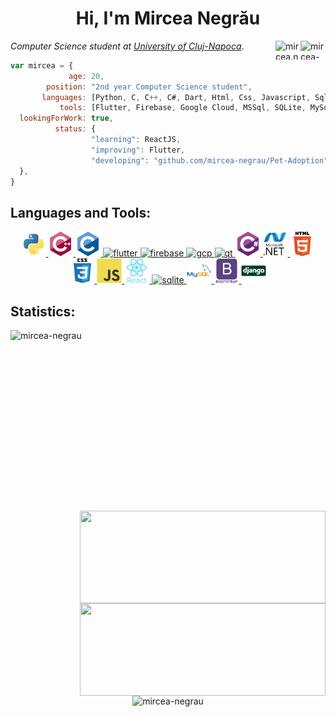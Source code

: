 <h1 align="center">Hi, I'm Mircea Negrău</h1>
<p align="left">
<i>Computer Science student at <a href="https://www.ubbcluj.ro/en/facultati/matematica_informatica">University of Cluj-Napoca</a></i>.<a href="https://linkedin.com/in/mircea-negrau" target="blank"><img align="right" src="https://raw.githubusercontent.com/rahuldkjain/github-profile-readme-generator/master/src/images/icons/Social/linked-in-alt.svg" alt="mircea-negrau" height="30" width="40" /></a>  
<a href="https://fb.com/mircea.ngr/" target="blank"><img align="right" src="https://raw.githubusercontent.com/rahuldkjain/github-profile-readme-generator/master/src/images/icons/Social/facebook.svg" alt="mircea.ngr" height="30" width="40" /></a>
</p>

```javascript
var mircea = {
             age: 20,
        position: "2nd year Computer Science student",
       languages: [Python, C, C++, C#, Dart, Html, Css, Javascript, Sql],
           tools: [Flutter, Firebase, Google Cloud, MSSql, SQLite, MySql, .Net, Bootstrap, Django, React],
  lookingForWork: true,
          status: {
                  "learning": ReactJS,
                  "improving": Flutter,
                  "developing": "github.com/mircea-negrau/Pet-Adoption"
  },
}
```

<h2 align="left">Languages and Tools:</h2>
<p align="center">
    <a href="https://www.python.org" target="_blank"> <img
            src="https://raw.githubusercontent.com/devicons/devicon/master/icons/python/python-original.svg"
            alt="python" width="40" height="40"/>
    </a>
    <a href="https://www.w3schools.com/cpp/" target="_blank"> <img
            src="https://raw.githubusercontent.com/devicons/devicon/master/icons/cplusplus/cplusplus-original.svg"
            alt="cplusplus" width="40" height="40"/>
    </a>
    <a href="https://www.cprogramming.com/" target="_blank"> <img
            src="https://raw.githubusercontent.com/devicons/devicon/master/icons/c/c-original.svg" alt="c" width="40"
            height="40"/>
    </a>
    <a href="https://flutter.dev" target="_blank"> <img
            src="https://www.vectorlogo.zone/logos/flutterio/flutterio-icon.svg" alt="flutter" width="40" height="40"/>
    </a>
    <a href="https://firebase.google.com/" target="_blank"> <img
            src="https://www.vectorlogo.zone/logos/firebase/firebase-icon.svg" alt="firebase" width="40" height="40"/>
    </a>
    <a href="https://cloud.google.com" target="_blank"> <img
            src="https://www.vectorlogo.zone/logos/google_cloud/google_cloud-icon.svg" alt="gcp" width="40"
            height="40"/>
    </a>
    <a href="https://www.qt.io/" target="_blank"> <img
            src="https://upload.wikimedia.org/wikipedia/commons/0/0b/Qt_logo_2016.svg" alt="qt" width="40" height="40"/>
    </a>
    <a href="https://www.w3schools.com/cs/" target="_blank"> <img
            src="https://raw.githubusercontent.com/devicons/devicon/master/icons/csharp/csharp-original.svg"
            alt="csharp"
            width="40" height="40"/>
    </a>
    <a href="https://dotnet.microsoft.com/" target="_blank"> <img
            src="https://raw.githubusercontent.com/devicons/devicon/master/icons/dot-net/dot-net-original-wordmark.svg"
            alt="dotnet" width="40" height="40"/>
    </a>
    <a href="https://www.w3.org/html/" target="_blank"> <img
            src="https://raw.githubusercontent.com/devicons/devicon/master/icons/html5/html5-original-wordmark.svg"
            alt="html5" width="40" height="40"/>
    </a>
    <a href="https://www.w3schools.com/css/" target="_blank"> <img
            src="https://raw.githubusercontent.com/devicons/devicon/master/icons/css3/css3-original-wordmark.svg"
            alt="css3"
            width="40" height="40"/>
    </a>
    <a href="https://developer.mozilla.org/en-US/docs/Web/JavaScript"
       target="_blank"> <img
            src="https://raw.githubusercontent.com/devicons/devicon/master/icons/javascript/javascript-original.svg"
            alt="javascript" width="40" height="40"/>
    </a>
    <a href="https://reactjs.org/" target="_blank"> <img
            src="https://raw.githubusercontent.com/devicons/devicon/master/icons/react/react-original-wordmark.svg"
            alt="react" width="40" height="40"/>
    </a>
    <a href="https://www.sqlite.org/" target="_blank"> <img
            src="https://www.vectorlogo.zone/logos/sqlite/sqlite-icon.svg" alt="sqlite" width="40" height="40"/>
    </a>
    <a href="https://www.mysql.com/" target="_blank"> <img
            src="https://raw.githubusercontent.com/devicons/devicon/master/icons/mysql/mysql-original-wordmark.svg"
            alt="mysql" width="40" height="40"/>
    </a>
    <a href="https://getbootstrap.com" target="_blank">
        <img src="https://raw.githubusercontent.com/devicons/devicon/master/icons/bootstrap/bootstrap-plain-wordmark.svg"
             alt="bootstrap" width="40" height="40"/>
    </a>
    <a href="https://www.djangoproject.com/" target="_blank"> <img
            src="https://raw.githubusercontent.com/devicons/devicon/master/icons/django/django-original.svg"
            alt="django"
            width="40" height="40"/>
    </a>
</p>

<h2 align="left">Statistics:</h2>
<img align="left" src="https://metrics.lecoq.io/mircea-negrau" alt="mircea-negrau" width="375" height="289"/>
<img align="right" src="https://github-readme-stats.vercel.app/api?username=mircea-negrau&show_icons=true" width="393" height="148"/>
<img align="right" src="https://github-readme-streak-stats.herokuapp.com/?user=mircea-negrau" width="393" height="148"/>
    
    
    
<br><br><br><br><br><br><br><br><br><br><br><br><br><br><br><br>

<p align="center"> <img src="https://komarev.com/ghpvc/?username=mircea-negrau&label=Profile%20views&color=0e75b6&style=flat" alt="mircea-negrau" /> </p>
